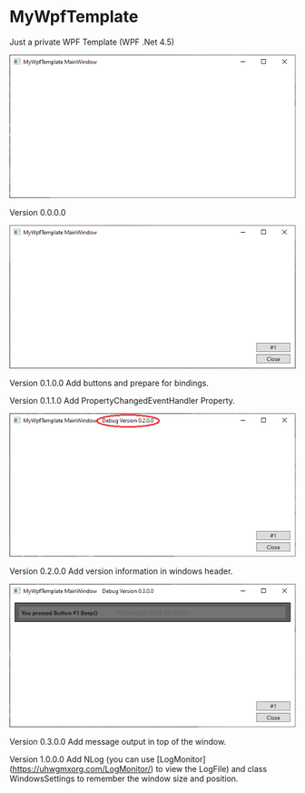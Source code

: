 # MyWpfTemplate
Just a private WPF Template (WPF .Net 4.5)

![img](https://github.com/uhwgmxorg/MyWpfTemplate/blob/master/1.PNG)

Version 0.0.0.0

![img](https://github.com/uhwgmxorg/MyWpfTemplate/blob/master/2.PNG)

Version 0.1.0.0
Add buttons and prepare for bindings.

Version 0.1.1.0
Add PropertyChangedEventHandler Property.

![img](https://github.com/uhwgmxorg/MyWpfTemplate/blob/master/3.PNG)

Version 0.2.0.0
Add version information in windows header.

![img](https://github.com/uhwgmxorg/MyWpfTemplate/blob/master/4.PNG)

Version 0.3.0.0
Add message output in top of the window.

Version 1.0.0.0
Add NLog (you can use [LogMonitor] (https://uhwgmxorg.com/LogMonitor/) to view the LogFile) and class WindowsSettings to remember the window size and position.